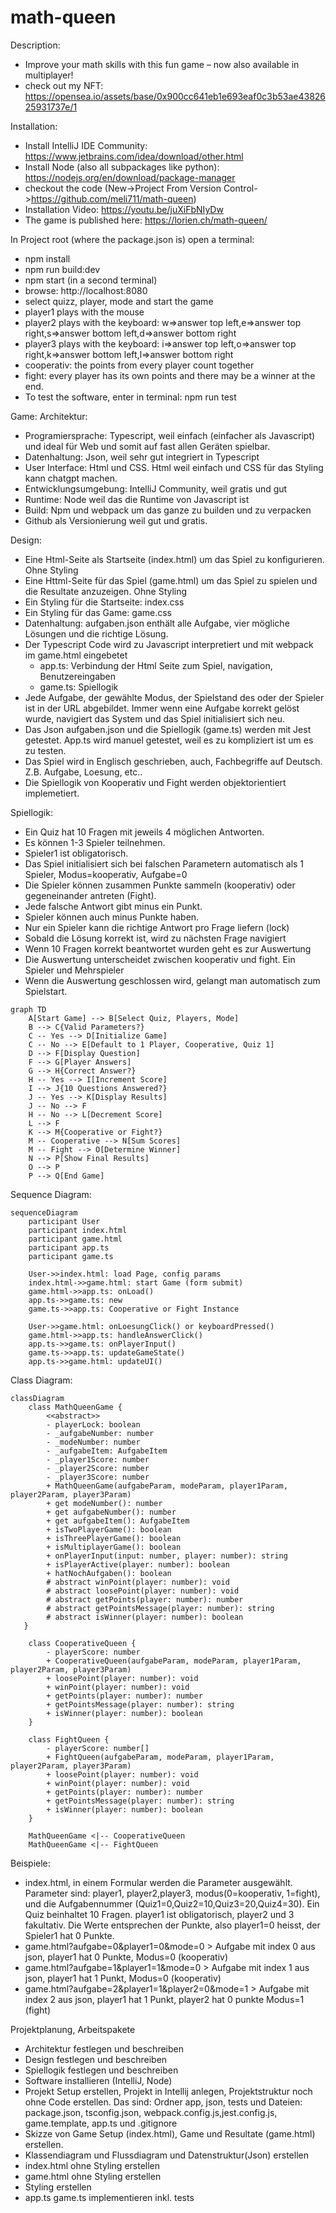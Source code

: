 # math-queen
Description:
* Improve your math skills with this fun game – now also available in multiplayer!
* check out my NFT: https://opensea.io/assets/base/0x900cc641eb1e693eaf0c3b53ae4382625931737e/1

Installation:
* Install IntelliJ IDE Community: https://www.jetbrains.com/idea/download/other.html
* Install Node (also all subpackages like python): https://nodejs.org/en/download/package-manager
* checkout the code (New->Project From Version Control->https://github.com/meli711/math-queen)
* Installation Video: https://youtu.be/juXiFbNIyDw
* The game is published here: https://lorien.ch/math-queen/

In Project root (where the package.json is) open a terminal:
* npm install
* npm run build:dev
* npm start (in a second terminal)
* browse: http://localhost:8080
* select quizz, player, mode and start the game
* player1 plays with the mouse
* player2 plays with the keyboard: w=>answer top left,e=>answer top right,s=>answer bottom left,d=>answer bottom right 
* player3 plays with the keyboard: i=>answer top left,o=>answer top right,k=>answer bottom left,l=>answer bottom right 
* cooperativ: the points from every player count together
* fight: every player has its own points and there may be a winner at the end.
* To test the software, enter in terminal:  npm run test

Game:
Architektur:
* Programiersprache: Typescript, weil einfach (einfacher als Javascript) und ideal für Web und somit auf fast allen Geräten spielbar.
* Datenhaltung: Json, weil sehr gut integriert in Typescript
* User Interface: Html und CSS. Html weil einfach und CSS für das Styling kann chatgpt machen.
* Entwicklungsumgebung: IntelliJ Community, weil gratis und gut
* Runtime: Node weil das die Runtime von Javascript ist
* Build: Npm und webpack um das ganze zu builden und zu verpacken
* Github als Versionierung weil gut und gratis.

Design:
* Eine Html-Seite als Startseite (index.html) um das Spiel zu konfigurieren. Ohne Styling
* Eine Httml-Seite für das Spiel (game.html) um das Spiel zu spielen und die Resultate anzuzeigen. Ohne Styling
* Ein Styling für die Startseite: index.css
* Ein Styling für das Game: game.css
* Datenhaltung: aufgaben.json enthält alle Aufgabe, vier mögliche Lösungen und die richtige Lösung.
* Der Typescript Code wird zu Javascript interpretiert und mit webpack im game.html eingebetet
    - app.ts: Verbindung der Html Seite zum Spiel, navigation, Benutzereingaben
    - game.ts: Spiellogik
* Jede Aufgabe, der gewählte Modus, der Spielstand des oder der Spieler ist in der URL abgebildet. Immer wenn eine Aufgabe korrekt gelöst wurde, navigiert das System und das Spiel initialisiert sich neu.
* Das Json aufgaben.json und die Spiellogik (game.ts) werden mit Jest getestet. App.ts wird manuel getestet, weil es zu kompliziert ist um es zu testen.
* Das Spiel wird in Englisch geschrieben, auch, Fachbegriffe auf Deutsch. Z.B. Aufgabe, Loesung, etc..
* Die Spiellogik von Kooperativ und Fight werden objektorientiert implemetiert.

Spiellogik:
* Ein Quiz hat 10 Fragen mit jeweils 4 möglichen Antworten.
* Es können 1-3 Spieler teilnehmen.
* Spieler1 ist obligatorisch.
* Das Spiel initialisiert sich bei falschen Parametern automatisch als 1 Spieler, Modus=kooperativ, Aufgabe=0
* Die Spieler können zusammen Punkte sammeln (kooperativ) oder gegeneinander antreten (Fight).
* Jede falsche Antwort gibt minus ein Punkt.
* Spieler können auch minus Punkte haben.
* Nur ein Spieler kann die richtige Antwort pro Frage liefern (lock)
* Sobald die Lösung korrekt ist, wird zu nächsten Frage navigiert
* Wenn 10 Fragen korrekt beantwortet wurden geht es zur Auswertung
* Die Auswertung unterscheidet zwischen kooperativ und fight. Ein Spieler und Mehrspieler
* Wenn die Auswertung geschlossen wird, gelangt man automatisch zum Spielstart.

```mermaid
graph TD
    A[Start Game] --> B[Select Quiz, Players, Mode]
    B --> C{Valid Parameters?}
    C -- Yes --> D[Initialize Game]
    C -- No --> E[Default to 1 Player, Cooperative, Quiz 1]
    D --> F[Display Question]
    F --> G[Player Answers]
    G --> H{Correct Answer?}
    H -- Yes --> I[Increment Score]
    I --> J{10 Questions Answered?}
    J -- Yes --> K[Display Results]
    J -- No --> F
    H -- No --> L[Decrement Score]
    L --> F
    K --> M{Cooperative or Fight?}
    M -- Cooperative --> N[Sum Scores]
    M -- Fight --> O[Determine Winner]
    N --> P[Show Final Results]
    O --> P
    P --> Q[End Game]
```
Sequence Diagram:
```mermaid
sequenceDiagram
    participant User
    participant index.html
    participant game.html
    participant app.ts
    participant game.ts

    User->>index.html: load Page, config params
    index.html->>game.html: start Game (form submit)
    game.html->>app.ts: onLoad()
    app.ts->>game.ts: new
    game.ts->>app.ts: Cooperative or Fight Instance 

    User->>game.html: onLoesungClick() or keyboardPressed()
    game.html->>app.ts: handleAnswerClick()
    app.ts->>game.ts: onPlayerInput()
    game.ts->>app.ts: updateGameState()
    app.ts->>game.html: updateUI()
```
Class Diagram:
```mermaid
classDiagram
    class MathQueenGame {
        <<abstract>>
        - playerLock: boolean
        - _aufgabeNumber: number
        - _modeNumber: number
        - _aufgabeItem: AufgabeItem
        - _player1Score: number
        - _player2Score: number
        - _player3Score: number
        + MathQueenGame(aufgabeParam, modeParam, player1Param, player2Param, player3Param)
        + get modeNumber(): number
        + get aufgabeNumber(): number
        + get aufgabeItem(): AufgabeItem
        + isTwoPlayerGame(): boolean
        + isThreePlayerGame(): boolean
        + isMultiplayerGame(): boolean
        + onPlayerInput(input: number, player: number): string
        + isPlayerActive(player: number): boolean
        + hatNochAufgaben(): boolean
        # abstract winPoint(player: number): void
        # abstract loosePoint(player: number): void
        # abstract getPoints(player: number): number
        # abstract getPointsMessage(player: number): string
        # abstract isWinner(player: number): boolean
   }

    class CooperativeQueen {
        - playerScore: number
        + CooperativeQueen(aufgabeParam, modeParam, player1Param, player2Param, player3Param)
        + loosePoint(player: number): void
        + winPoint(player: number): void
        + getPoints(player: number): number
        + getPointsMessage(player: number): string
        + isWinner(player: number): boolean
    }

    class FightQueen {
        - playerScore: number[]
        + FightQueen(aufgabeParam, modeParam, player1Param, player2Param, player3Param)
        + loosePoint(player: number): void
        + winPoint(player: number): void
        + getPoints(player: number): number
        + getPointsMessage(player: number): string
        + isWinner(player: number): boolean
    }

    MathQueenGame <|-- CooperativeQueen
    MathQueenGame <|-- FightQueen
```


Beispiele:
* index.html, in einem Formular werden die Parameter ausgewählt. Parameter sind: player1, player2,player3, modus(0=kooperativ, 1=fight), und die Aufgabennummer (Quiz1=0,Quiz2=10,Quiz3=20,Quiz4=30). Ein Quiz beinhaltet 10 Fragen. player1 ist obligatorisch, player2 und 3 fakultativ. Die Werte entsprechen der Punkte, also player1=0 heisst, der Spieler1 hat 0 Punkte.
* game.html?aufgabe=0&player1=0&mode=0  > Aufgabe mit index 0 aus json, player1 hat 0 Punkte, Modus=0 (kooperativ)
* game.html?aufgabe=1&player1=1&mode=0  > Aufgabe mit index 1 aus json, player1 hat 1 Punkt, Modus=0 (kooperativ)
* game.html?aufgabe=2&player1=1&player2=0&mode=1  > Aufgabe mit index 2 aus json, player1 hat 1 Punkt, player2 hat 0 punkte Modus=1 (fight)

Projektplanung, Arbeitspakete
* Architektur festlegen und beschreiben
* Design festlegen und beschreiben
* Spiellogik festlegen und beschreiben
* Software installieren (IntelliJ, Node)
* Projekt Setup erstellen, Projekt in Intellij anlegen, Projektstruktur noch ohne Code erstellen. Das sind: Ordner app, json, tests und Dateien: package.json, tsconfig.json, webpack.config.js,jest.config.js, game.template, app.ts und .gitignore
* Skizze von Game Setup (index.html), Game und Resultate (game.html) erstellen.
* Klassendiagram und Flussdiagram und Datenstruktur(Json) erstellen
* index.html ohne Styling erstellen
* game.html ohne Styling erstellen
* Styling erstellen
* app.ts game.ts implementieren inkl. tests
